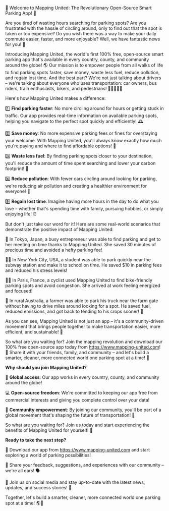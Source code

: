 🚀 Welcome to Mapping United: The Revolutionary Open-Source Smart Parking App! 🚀

Are you tired of wasting hours searching for parking spots? Are you frustrated with the hassle of circling around, only to find out that the spot is taken or too expensive? Do you wish there was a way to make your daily commute easier, faster, and more enjoyable? Well, we have fantastic news for you! 🎉

Introducing Mapping United, the world's first 100% free, open-source smart parking app that's available in every country, county, and community around the globe! 🌎 Our mission is to empower people from all walks of life to find parking spots faster, save money, waste less fuel, reduce pollution, and regain lost time. And the best part? We're not just talking about drivers – we're talking about everyone who uses transportation: car owners, bus riders, train enthusiasts, bikers, and pedestrians! 🚴‍♀️🚌🚂💨

Here's how Mapping United makes a difference:

1️⃣ **Find parking faster**: No more circling around for hours or getting stuck in traffic. Our app provides real-time information on available parking spots, helping you navigate to the perfect spot quickly and efficiently! 🕰️

2️⃣ **Save money**: No more expensive parking fees or fines for overstaying your welcome. With Mapping United, you'll always know exactly how much you're paying and where to find affordable options! 💸

3️⃣ **Waste less fuel**: By finding parking spots closer to your destination, you'll reduce the amount of time spent searching and lower your carbon footprint! 🚗

4️⃣ **Reduce pollution**: With fewer cars circling around looking for parking, we're reducing air pollution and creating a healthier environment for everyone! 🌟

5️⃣ **Regain lost time**: Imagine having more hours in the day to do what you love – whether that's spending time with family, pursuing hobbies, or simply enjoying life! ⏰

But don't just take our word for it! Here are some real-world scenarios that demonstrate the positive impact of Mapping United:

🌆 In Tokyo, Japan, a busy entrepreneur was able to find parking and get to her meeting on time thanks to Mapping United. She saved 30 minutes of precious time and avoided a hefty parking fee!

🏃‍♂️ In New York City, USA, a student was able to park quickly near the subway station and make it to school on time. He saved $10 in parking fees and reduced his stress levels!

🚴‍♀️ In Paris, France, a cyclist used Mapping United to find bike-friendly parking spots and avoid congestion. She arrived at work feeling energized and focused!

🌳 In rural Australia, a farmer was able to park his truck near the farm gate without having to drive miles around looking for a spot. He saved fuel, reduced emissions, and got back to tending to his crops sooner! 🌾

As you can see, Mapping United is not just an app – it's a community-driven movement that brings people together to make transportation easier, more efficient, and sustainable! 🌈

So what are you waiting for? Join the mapping revolution and download our 100% free open-source app today from https://www.mapping-united.com! 📲 Share it with your friends, family, and community – and let's build a smarter, cleaner, more connected world one parking spot at a time! 🔗

**Why should you join Mapping United?**

🌟 **Global access**: Our app works in every country, county, and community around the globe!

💻 **Open-source freedom**: We're committed to keeping our app free from commercial interests and giving you complete control over your data!

🤝 **Community empowerment**: By joining our community, you'll be part of a global movement that's shaping the future of transportation! 🌈

So what are you waiting for? Join us today and start experiencing the benefits of Mapping United for yourself! 🔔

**Ready to take the next step?**

📲 Download our app from https://www.mapping-united.com and start exploring a world of parking possibilities!

💬 Share your feedback, suggestions, and experiences with our community – we're all ears! 🗣️

🌟 Join us on social media and stay up-to-date with the latest news, updates, and success stories! 🔔

Together, let's build a smarter, cleaner, more connected world one parking spot at a time! 🌎💪